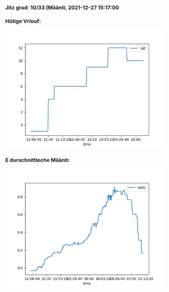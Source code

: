 ### Jitz grad: 10/33 (Määnti, 2021-12-27 15:17:00

### Hütige Vrlouf:
![Graph](Today.png)

### E durschnittleche Määnti:
![Graph](Määnti.png)